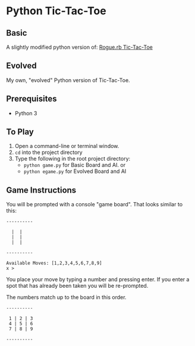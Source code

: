# Python Tic-Tac-Toe
## Basic
A slightly modified python version of:
[Rogue.rb Tic-Tac-Toe](https://github.com/roguerb/tic-tac-toe)

## Evolved
My own, "evolved" Python version of Tic-Tac-Toe.

## Prerequisites
- Python 3

## To Play
1. Open a command-line or terminal window.
2. `cd` into the project directory
3. Type the following in the root project directory:
    - `python game.py` for Basic Board and AI.
    or
    - `python egame.py` for Evolved Board and AI

## Game Instructions

You will be prompted with a console "game board". That looks similar to this:

```
---------- 

  |  |  
  |  |  
  |  |  

---------- 
 
Available Moves: [1,2,3,4,5,6,7,8,9]
x > 
```

You place your move by typing a number and pressing enter.
If you enter a spot that has already been taken you will be re-prompted.

The numbers match up to the board  in this order.

```
---------- 

 1 | 2 | 3 
 4 | 5 | 6 
 7 | 8 | 9 

---------- 

```
